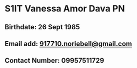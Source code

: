 # S1IT Vanessa Amor Dava PN
## Birthdate: 26 Sept 1985
## Email add: 917710.noriebell@gmail.com
## Contact Number: 09957511729

